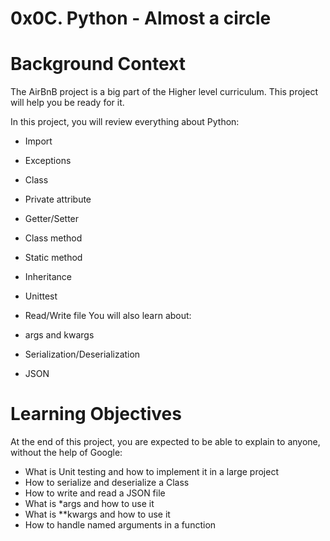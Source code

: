 # 0x0C. Python - Almost a circle

# Background Context

The AirBnB project is a big part of the Higher level curriculum. This project will help you be ready for it.

In this project, you will review everything about Python:

-	Import
-	Exceptions
-	Class
-	Private attribute
-	Getter/Setter
-	Class method
-	Static method
-	Inheritance
-	Unittest
-	Read/Write file
You will also learn about:

-	args and kwargs
-	Serialization/Deserialization
-	JSON

# Learning Objectives

At the end of this project, you are expected to be able to explain to anyone, without the help of Google:

-	What is Unit testing and how to implement it in a large project
-	How to serialize and deserialize a Class
-	How to write and read a JSON file
-	What is *args and how to use it
-	What is **kwargs and how to use it
-	How to handle named arguments in a function
